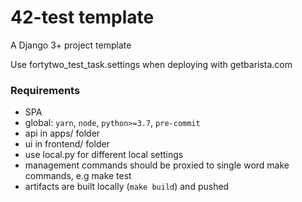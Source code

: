 42-test template
===========================

A Django 3+ project template

Use fortytwo_test_task.settings when deploying with getbarista.com

### Requirements
* SPA
* global: `yarn`, `node`, `python>=3.7`, `pre-commit`
* api in apps/ folder
* ui in frontend/ folder
* use local.py for different local settings
* management commands should be proxied to single word make commands, e.g make test
* artifacts are built locally (`make build`) and pushed
